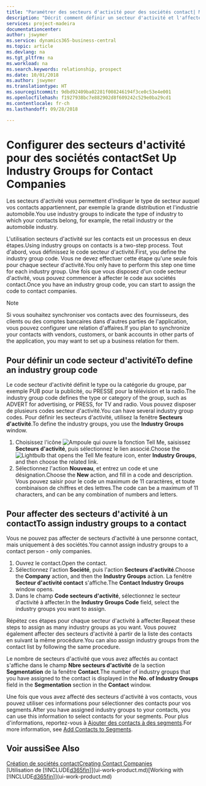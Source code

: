 ```yaml
---
title: "Paramétrer des secteurs d'activité pour des sociétés contact| Microsoft Docs"
description: "Décrit comment définir un secteur d'activité et l'affecter à une société contact, par exemple, le marché de détail ou l'industrie automobile."
services: project-madeira
documentationcenter: 
author: jswymer
ms.service: dynamics365-business-central
ms.topic: article
ms.devlang: na
ms.tgt_pltfrm: na
ms.workload: na
ms.search.keywords: relationship, prospect
ms.date: 10/01/2018
ms.author: jswymer
ms.translationtype: HT
ms.sourcegitcommit: 9dbd92409ba02281f008246194f3ce0c53e4e001
ms.openlocfilehash: f1927938bc7e882902d8f609242c529e0ba29cd1
ms.contentlocale: fr-ch
ms.lasthandoff: 09/28/2018

---
```

# <a name="set-up-industry-groups-for-contact-companies"></a><span data-ttu-id="040ad-103">Configurer des secteurs d'activité pour des sociétés contact</span><span class="sxs-lookup"><span data-stu-id="040ad-103">Set Up Industry Groups for Contact Companies</span></span>
<span data-ttu-id="040ad-104">Les secteurs d'activité vous permettent d'indiquer le type de secteur auquel vos contacts appartiennent, par exemple la grande distribution et l'industrie automobile.</span><span class="sxs-lookup"><span data-stu-id="040ad-104">You use industry groups to indicate the type of industry to which your contacts belong, for example, the retail industry or the automobile industry.</span></span>

<span data-ttu-id="040ad-105">L'utilisation secteurs d'activité sur les contacts est un processus en deux étapes.</span><span class="sxs-lookup"><span data-stu-id="040ad-105">Using industry groups on contacts is a two-step process.</span></span> <span data-ttu-id="040ad-106">Tout d'abord, vous définissez le code secteur d'activité.</span><span class="sxs-lookup"><span data-stu-id="040ad-106">First, you define the industry group code.</span></span> <span data-ttu-id="040ad-107">Vous ne devez effectuer cette étape qu'une seule fois pour chaque secteur d'activité.</span><span class="sxs-lookup"><span data-stu-id="040ad-107">You only have to perform this step one time for each industry group.</span></span> <span data-ttu-id="040ad-108">Une fois que vous disposez d'un code secteur d'activité, vous pouvez commencer à affecter le code aux sociétés contact.</span><span class="sxs-lookup"><span data-stu-id="040ad-108">Once you have an industry group code, you can start to assign the code to contact companies.</span></span>

> [!NOTE]  
>   <span data-ttu-id="040ad-109">Si vous souhaitez synchroniser vos contacts avec des fournisseurs, des clients ou des comptes bancaires dans d'autres parties de l'application, vous pouvez configurer une relation d'affaires.</span><span class="sxs-lookup"><span data-stu-id="040ad-109">If you plan to synchronize your contacts with vendors, customers, or bank accounts in other parts of the application, you may want to set up a business relation for them.</span></span>

## <a name="to-define-an-industry-group-code"></a><span data-ttu-id="040ad-110">Pour définir un code secteur d'activité</span><span class="sxs-lookup"><span data-stu-id="040ad-110">To define an industry group code</span></span>
<span data-ttu-id="040ad-111">Le code secteur d'activité définit le type ou la catégorie du groupe, par exemple PUB pour la publicité, ou PRESSE pour la télévision et la radio.</span><span class="sxs-lookup"><span data-stu-id="040ad-111">The industry group code defines the type or category of the group, such as ADVERT for advertising, or PRESS, for TV and radio.</span></span> <span data-ttu-id="040ad-112">Vous pouvez disposer de plusieurs codes secteur d'activité.</span><span class="sxs-lookup"><span data-stu-id="040ad-112">You can have several industry group codes.</span></span> <span data-ttu-id="040ad-113">Pour définir les secteurs d'activité, utilisez la fenêtre **Secteurs d'activité**.</span><span class="sxs-lookup"><span data-stu-id="040ad-113">To define the industry groups, you use the **Industry Groups** window.</span></span>

1. <span data-ttu-id="040ad-114">Choisissez l'icône ![Ampoule qui ouvre la fonction Tell Me](media/ui-search/search_small.png "Dites-moi ce que vous voulez faire"), saisissez **Secteurs d'activité**, puis sélectionnez le lien associé.</span><span class="sxs-lookup"><span data-stu-id="040ad-114">Choose the ![Lightbulb that opens the Tell Me feature](media/ui-search/search_small.png "Tell me what you want to do") icon, enter **Industry Groups**, and then choose the related link.</span></span>
2. <span data-ttu-id="040ad-115">Sélectionnez l'action **Nouveau**, et entrez un code et une désignation.</span><span class="sxs-lookup"><span data-stu-id="040ad-115">Choose the **New** action, and fill in a code and description.</span></span> <span data-ttu-id="040ad-116">Vous pouvez saisir pour le code un maximum de 11 caractères, et toute combinaison de chiffres et des lettres.</span><span class="sxs-lookup"><span data-stu-id="040ad-116">The code can be a maximum of 11 characters, and can be any combination of numbers and letters.</span></span>

## <a name="AssignIndustryGroupContact"></a> <span data-ttu-id="040ad-117">Pour affecter des secteurs d'activité à un contact</span><span class="sxs-lookup"><span data-stu-id="040ad-117">To assign industry groups to a contact</span></span>
<span data-ttu-id="040ad-118">Vous ne pouvez pas affecter de secteurs d'activité à une personne contact, mais uniquement à des sociétés.</span><span class="sxs-lookup"><span data-stu-id="040ad-118">You cannot assign industry groups to a contact person - only companies.</span></span>

1. <span data-ttu-id="040ad-119">Ouvrez le contact.</span><span class="sxs-lookup"><span data-stu-id="040ad-119">Open the contact.</span></span>
2. <span data-ttu-id="040ad-120">Sélectionnez l'action **Société**, puis l'action **Secteurs d'activité**.</span><span class="sxs-lookup"><span data-stu-id="040ad-120">Choose the **Company** action, and then the **Industry Groups** action.</span></span> <span data-ttu-id="040ad-121">La fenêtre **Secteur d'activité contact** s'affiche.</span><span class="sxs-lookup"><span data-stu-id="040ad-121">The **Contact Industry Groups** window opens.</span></span>
3. <span data-ttu-id="040ad-122">Dans le champ **Code secteurs d'activité**, sélectionnez le secteur d'activité à affecter.</span><span class="sxs-lookup"><span data-stu-id="040ad-122">In the **Industry Groups Code** field, select the industry groups you want to assign.</span></span>

<span data-ttu-id="040ad-123">Répétez ces étapes pour chaque secteur d'activité à affecter.</span><span class="sxs-lookup"><span data-stu-id="040ad-123">Repeat these steps to assign as many industry groups as you want.</span></span> <span data-ttu-id="040ad-124">Vous pouvez également affecter des secteurs d'activité à partir de la liste des contacts en suivant la même procédure.</span><span class="sxs-lookup"><span data-stu-id="040ad-124">You can also assign industry groups from the contact list by following the same procedure.</span></span>

<span data-ttu-id="040ad-125">Le nombre de secteurs d'activité que vous avez affectés au contact s'affiche dans le champ **Nbre secteurs d'activité** de la section **Segmentation** de la fenêtre **Contact**.</span><span class="sxs-lookup"><span data-stu-id="040ad-125">The number of industry groups that you have assigned to the contact is displayed in the **No. of Industry Groups** field in the **Segmentation** section in the **Contact** window.</span></span>

<span data-ttu-id="040ad-126">Une fois que vous avez affecté des secteurs d'activité à vos contacts, vous pouvez utiliser ces informations pour sélectionner des contacts pour vos segments.</span><span class="sxs-lookup"><span data-stu-id="040ad-126">After you have assigned industry groups to your contacts, you can use this information to select contacts for your segments.</span></span> <span data-ttu-id="040ad-127">Pour plus d'informations, reportez-vous à [Ajouter des contacts à des segments](marketing-add-contact-segment.md).</span><span class="sxs-lookup"><span data-stu-id="040ad-127">For more information, see [Add Contacts to Segments](marketing-add-contact-segment.md).</span></span>

## <a name="see-also"></a><span data-ttu-id="040ad-128">Voir aussi</span><span class="sxs-lookup"><span data-stu-id="040ad-128">See Also</span></span>
[<span data-ttu-id="040ad-129">Création de sociétés contact</span><span class="sxs-lookup"><span data-stu-id="040ad-129">Creating Contact Companies</span></span>](marketing-create-contact-companies.md)  
<span data-ttu-id="040ad-130">[Utilisation de [!INCLUDE[d365fin](includes/d365fin_md.md)]](ui-work-product.md)</span><span class="sxs-lookup"><span data-stu-id="040ad-130">[Working with [!INCLUDE[d365fin](includes/d365fin_md.md)]](ui-work-product.md)</span></span>

